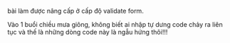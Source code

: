 bài làm được nâng cấp ở cấp độ validate form.

Vào 1 buổi chiều mưa giông, không biết ai nhập tự dưng code chảy ra liên tục và thế là những dòng code này là ngẫu hứng thôi!!!